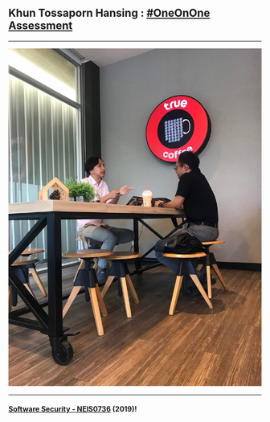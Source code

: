 ## Khun **Tossaporn Hansing** : [#OneOnOne Assessment](../OneOnOne)

---

![](TossapornH.jpg "Tossaporn Hansing")

---

#### **[Software Security - NEIS0736](../) (2019)**!